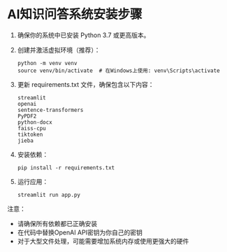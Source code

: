 # AI知识问答系统安装步骤

1. 确保你的系统中已安装 Python 3.7 或更高版本。

2. 创建并激活虚拟环境（推荐）：
   ```
   python -m venv venv
   source venv/bin/activate  # 在Windows上使用: venv\Scripts\activate
   ```

3. 更新 requirements.txt 文件，确保包含以下内容：
   ```
   streamlit
   openai
   sentence-transformers
   PyPDF2
   python-docx
   faiss-cpu
   tiktoken
   jieba
   ```

4. 安装依赖：
   ```
   pip install -r requirements.txt
   ```

5. 运行应用：
   ```
   streamlit run app.py
   ```

注意：
- 请确保所有依赖都已正确安装
- 在代码中替换OpenAI API密钥为你自己的密钥
- 对于大型文件处理，可能需要增加系统内存或使用更强大的硬件